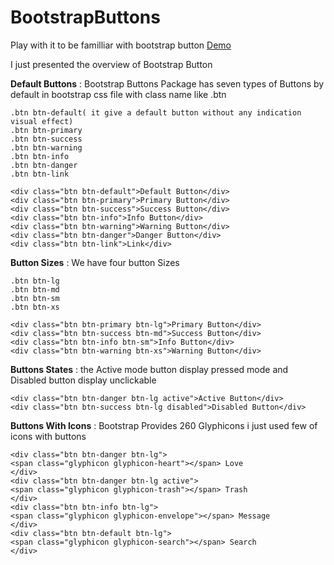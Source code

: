 # BootstrapButtons
Play with it to be familliar with bootstrap button [Demo](http://yavodiby.github.io/BootstrapButtons/) 

I just presented the overview of Bootstrap Button  

**Default Buttons** :
Bootstrap Buttons Package has seven types of Buttons by default in bootstrap css file with class name like .btn

    .btn btn-default( it give a default button without any indication visual effect)
    .btn btn-primary
    .btn btn-success
    .btn btn-warning
    .btn btn-info
    .btn btn-danger
    .btn btn-link
     
    <div class="btn btn-default">Default Button</div>
    <div class="btn btn-primary">Primary Button</div>
    <div class="btn btn-success">Success Button</div>
    <div class="btn btn-info">Info Button</div>
    <div class="btn btn-warning">Warning Button</div>
    <div class="btn btn-danger">Danger Button</div>
    <div class="btn btn-link">Link</div>
 
**Button Sizes** :
 We have four button Sizes

    .btn btn-lg
    .btn btn-md
    .btn btn-sm
    .btn btn-xs

    <div class="btn btn-primary btn-lg">Primary Button</div>
    <div class="btn btn-success btn-md">Success Button</div>
    <div class="btn btn-info btn-sm">Info Button</div>
    <div class="btn btn-warning btn-xs">Warning Button</div>

**Buttons States** :
the Active mode button display pressed mode and Disabled button display unclickable
 
 
    <div class="btn btn-danger btn-lg active">Active Button</div>
    <div class="btn btn-success btn-lg disabled">Disabled Button</div>

**Buttons With Icons** :
Bootstrap Provides 260 Glyphicons i  just used few of icons with buttons

	
    <div class="btn btn-danger btn-lg">
    <span class="glyphicon glyphicon-heart"></span> Love
    </div>
    <div class="btn btn-danger btn-lg active">
    <span class="glyphicon glyphicon-trash"></span> Trash
    </div>
    <div class="btn btn-info btn-lg">
    <span class="glyphicon glyphicon-envelope"></span> Message
    </div>
    <div class="btn btn-default btn-lg">
    <span class="glyphicon glyphicon-search"></span> Search
    </div>
 
